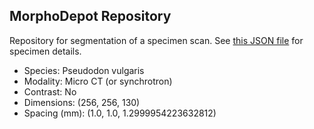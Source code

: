 
## MorphoDepot Repository
Repository for segmentation of a specimen scan.  See [this JSON file](MorphoDepotAccession.json) for specimen details.
* Species: Pseudodon vulgaris
* Modality: Micro CT (or synchrotron)
* Contrast: No
* Dimensions: (256, 256, 130)
* Spacing (mm): (1.0, 1.0, 1.2999954223632812)
        